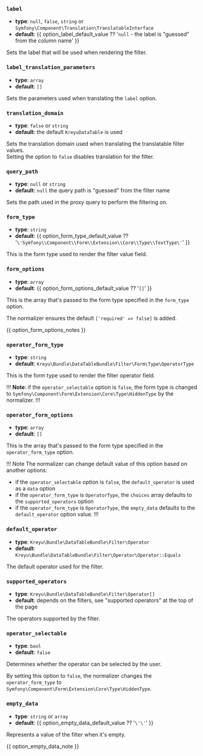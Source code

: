 ### `label`

- **type**: `null`, `false`, `string` or `Symfony\Component\Translation\TranslatableInterface` 
- **default**: {{ option_label_default_value ?? '`null` - the label is "guessed" from the column name' }}

Sets the label that will be used when rendering the filter.

### `label_translation_parameters`

- **type**: `array` 
- **default**: `[]`

Sets the parameters used when translating the `label` option.

### `translation_domain`

- **type**: `false` or `string`
- **default**: the default `KreyuDataTable` is used

Sets the translation domain used when translating the translatable filter values.  
Setting the option to `false` disables translation for the filter.

### `query_path`

- **type**: `null` or `string` 
- **default**: `null` the query path is "guessed" from the filter name

Sets the path used in the proxy query to perform the filtering on.

### `form_type`

- **type**: `string` 
- **default**: {{ option_form_type_default_value ?? '`\'Symfony\\Component\\Form\\Extension\\Core\\Type\\TextType\'`' }}

This is the form type used to render the filter value field.

### `form_options`

- **type**: `array`
- **default**: {{ option_form_options_default_value ?? '`[]`' }}

This is the array that's passed to the form type specified in the `form_type` option.

The normalizer ensures the default `['required' => false]` is added.

{{ option_form_options_notes }}

### `operator_form_type`

- **type**: `string` 
- **default**: `Kreyu\Bundle\DataTableBundle\Filter\Form\Type\OperatorType`

This is the form type used to render the filter operator field.

!!!
**Note**: if the `operator_selectable` option is `false`, the form type is changed to `Symfony\Component\Form\Extension\Core\Type\HiddenType` by the normalizer.
!!!

### `operator_form_options`

- **type**: `array` 
- **default**: `[]`

This is the array that's passed to the form type specified in the `operator_form_type` option.

!!! Note
The normalizer can change default value of this option based on another options:

- if the `operator_selectable` option is `false`, the `default_operator` is used as a `data` option
- if the `operator_form_type` is `OperatorType`, the `choices` array defaults to the `supported_operators` option
- if the `operator_form_type` is `OperatorType`, the `empty_data` defaults to the `default_operator` option value.
!!!

### `default_operator`

- **type**: `Kreyu\Bundle\DataTableBundle\Filter\Operator`
- **default**: `Kreyu\Bundle\DataTableBundle\Filter\Operator\Operator::Equals`

The default operator used for the filter.

### `supported_operators`

- **type**: `Kreyu\Bundle\DataTableBundle\Filter\Operator[]`
- **default**: depends on the filters, see "supported operators" at the top of the page

The operators supported by the filter.

### `operator_selectable`

- **type**: `bool`
- **default**: `false`

Determines whether the operator can be selected by the user.

By setting this option to `false`, the normalizer changes the `operator_form_type` to `Symfony\Component\Form\Extension\Core\Type\HiddenType`. 

### `empty_data`

- **type**: `string` or `array`
- **default**: {{ option_empty_data_default_value ?? '`\'\'`' }}

Represents a value of the filter when it's empty.

{{ option_empty_data_note }}
